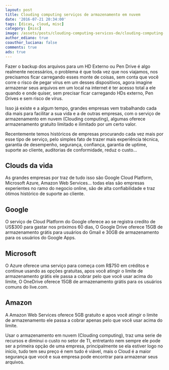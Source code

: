 ```yaml
---
layout: post
title: Clouding computing serviços de armazenamento em nuvem
date: '2016-07-21 20:34:00'
tags: [dicas, cloud, misc]
category: [misc]
image: /assets/posts/clouding-computing-servicos-de/clouding-computing-servicos-de.jpg
author_ediano: true
coauthor_luciana: false
comments: true
ads: true
---
```


Fazer o backup dos arquivos para um HD Externo ou Pen Drive é algo realmente necessários, o problema é que toda vez que nos viajamos, nos precisamos ficar carregando esses monte de coisas, sem conta que você corre o risco de pegar vírus em um desses dispositivos, agora imagine armazenar seus arquivos em um local na internet é ter acesso total a ele quando e onde quiser, sem precisar ficar carregando HDs externo, Pen Drives e sem risco de vírus.

Isso já existe e a algum tempo, grandes empresas vem trabalhando cada dia mais para facilitar a sua vida e a de outras empresas, com o serviço de armazenamento em nuvem (Clouding computing), algumas oferece armazenamento gratuito limitado e ilimitado por um certo valor.

Recentemente temos históricos de empresas procurando cada vez mais por esse tipo de serviço, pelo simples fato de trazer mais experiência técnica, garantia de desempenho, segurança, confiança, garantia de uptime, suporte ao cliente, auditorias de conformidade, reduz o custo...

## Clouds da vida
As grandes empresas por traz de tudo isso são Google Cloud Platform, Microsoft Azure, Amazon Web Services... todas elas são empresas experientes no ramo do negocio online, são de alta confiabilidade e traz ótimos histórico de suporte ao cliente.

## Google
O serviço de Cloud Platform do Google oferece ao se registra credito de US$300 para gastar nos próximos 60 dias, O Google Drive oferece 15GB de armazenamento grátis para usuários do Gmail e 30GB de armazenamento para os usuários do Google Apps.

## Microsoft
O Azure oferece uma serviço para começa com R$750 em créditos e continue usando as opções gratuitas, apos você atingir o limite de armazenamento grátis ele passa a cobrar pelo que você usar acima do limite, O OneDrive oferece 15GB de armazenamento grátis para os usuários comuns do live.com.

## Amazon
A Amazon Web Services oferece 5GB gratuito e apos você atingir o limite de armazenamento ele passa a cobrar apenas pelo que você usar acima do limite.

Usar o armazenamento em nuvem (Clouding computing), traz uma serie de recursos e diminui o custo no setor de TI, entretanto nem sempre ele pode ser a primeira opção de uma empresa, principalmente se ela estiver logo no inicio, tudo tem seu preço é nem tudo é viável, mais o Cloud é a maior segurança que você e sua empresa pode encontrar para armazenar seus arquivos.